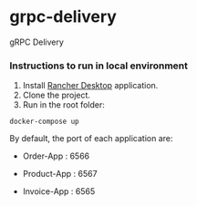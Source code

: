 # grpc-delivery
gRPC Delivery


### Instructions to run in local environment

1. Install [Rancher Desktop](https://docs.rancherdesktop.io/getting-started/installation/) application.
2. Clone the project.
3. Run in the root folder:

```shell
docker-compose up
```

By default, the port of each application are:


* Order-App : 6566

* Product-App : 6567

* Invoice-App : 6565
